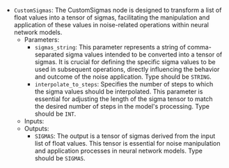 - `CustomSigmas`: The CustomSigmas node is designed to transform a list of float values into a tensor of sigmas, facilitating the manipulation and application of these values in noise-related operations within neural network models.
    - Parameters:
        - `sigmas_string`: This parameter represents a string of comma-separated sigma values intended to be converted into a tensor of sigmas. It is crucial for defining the specific sigma values to be used in subsequent operations, directly influencing the behavior and outcome of the noise application. Type should be `STRING`.
        - `interpolate_to_steps`: Specifies the number of steps to which the sigma values should be interpolated. This parameter is essential for adjusting the length of the sigma tensor to match the desired number of steps in the model's processing. Type should be `INT`.
    - Inputs:
    - Outputs:
        - `SIGMAS`: The output is a tensor of sigmas derived from the input list of float values. This tensor is essential for noise manipulation and application processes in neural network models. Type should be `SIGMAS`.
